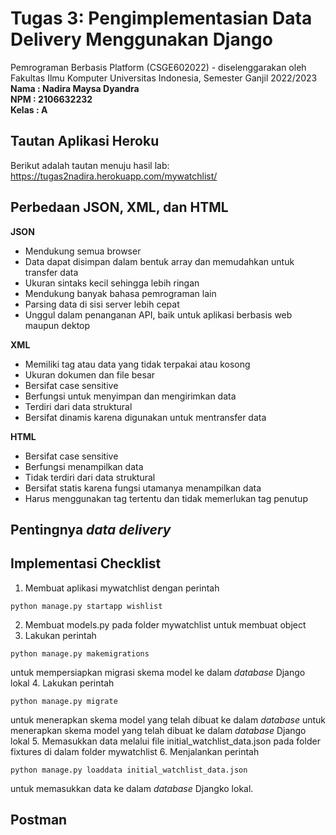 # Tugas 3: Pengimplementasian Data Delivery Menggunakan Django

Pemrograman Berbasis Platform (CSGE602022) - diselenggarakan oleh Fakultas Ilmu Komputer Universitas Indonesia, Semester Ganjil 2022/2023
**Nama  : Nadira Maysa Dyandra** \
**NPM   : 2106632232** \
**Kelas : A**

## Tautan Aplikasi Heroku
Berikut adalah tautan menuju hasil lab: 
https://tugas2nadira.herokuapp.com/mywatchlist/

## Perbedaan JSON, XML, dan HTML
**JSON**
- Mendukung semua browser
- Data dapat disimpan dalam bentuk array dan memudahkan untuk transfer data
- Ukuran sintaks kecil sehingga lebih ringan
- Mendukung banyak bahasa pemrograman lain
- Parsing data di sisi server lebih cepat
- Unggul dalam penanganan API, baik untuk aplikasi berbasis web maupun dektop

**XML**
- Memiliki tag atau data yang tidak terpakai atau kosong
- Ukuran dokumen dan file besar
- Bersifat case sensitive
- Berfungsi untuk menyimpan dan mengirimkan data
- Terdiri dari data struktural
- Bersifat dinamis karena digunakan untuk mentransfer data

**HTML**
- Bersifat case sensitive
- Berfungsi menampilkan data
- Tidak terdiri dari data struktural
- Bersifat statis karena fungsi utamanya menampilkan data
- Harus menggunakan tag tertentu dan tidak memerlukan tag penutup

## Pentingnya *data delivery*

## Implementasi Checklist
1. Membuat aplikasi mywatchlist dengan perintah
```
python manage.py startapp wishlist
```
2. Membuat models.py pada folder mywatchlist untuk membuat object
3. Lakukan perintah 
```
python manage.py makemigrations
```
untuk mempersiapkan migrasi skema model ke dalam *database* Django lokal
4. Lakukan perintah 
```
python manage.py migrate
```
untuk menerapkan skema model yang telah dibuat ke dalam *database* 
untuk menerapkan skema model yang telah dibuat ke dalam *database* Django lokal
5. Memasukkan data melalui file initial_watchlist_data.json pada folder fixtures di dalam folder mywatchlist
6. Menjalankan perintah 
```
python manage.py loaddata initial_watchlist_data.json
```
untuk memasukkan data ke dalam *database* Djangko lokal.

## Postman